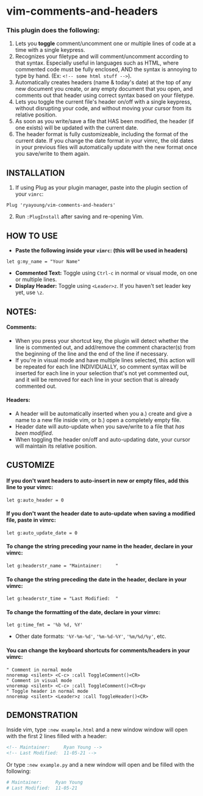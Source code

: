 # vim-comments-and-headers

### This plugin does the following:
1. Lets you **toggle** comment/uncomment one or multiple lines of code at a time with a single keypress.
2. Recognizes your filetype and will comment/uncomment according to that syntax. Especially useful in languages such as HTML, where commented code must be fully enclosed, AND the syntax is annoying to type by hand. (Ex: ```<!-- some html stuff -->```).
3. Automatically creates headers (name & today's date) at the top of any new document you create, or any empty document that you open, and comments out that header using correct syntax based on your filetype.
4. Lets you toggle the current file's header on/off with a single keypress, without disrupting your code, and without moving your cursor from its relative position.
5. As soon as you write/save a file that HAS been modified, the header (if one exists) will be updated with the current date.
6. The header format is fully customizeable, including the format of the current date. If you change the date format in your vimrc, the old dates in your previous files will automatically update with the new format once you save/write to them again.

## INSTALLATION
1. If using Plug as your plugin manager, paste into the plugin section of your ```vimrc```:
```vim
Plug 'ryayoung/vim-comments-and-headers'
```
2. Run ```:PlugInstall``` after saving and re-opening Vim.
## HOW TO USE
- **Paste the following inside your ```vimrc```: (this will be used in headers)**
```vim
let g:my_name = "Your Name"
```
- **Commented Text:** Toggle using ```Ctrl-c``` in normal or visual mode, on one or multiple lines.
- **Display Header:** Toggle using ```<Leader>z```. If you haven't set leader key yet, use ```\z```.
## NOTES:
#### Comments: 
- When you press your shortcut key, the plugin will detect whether the line is commented out, and add/remove the comment character(s) from the beginning of the line and the end of the line if necessary.
- If you're in visual mode and have multiple lines selected, this action will be repeated for each line INDIVIDUALLY, so comment syntax will be inserted for each line in your selection that's not yet commented out, and it will be removed for each line in your section that is already commented out.
#### Headers: 
- A header will be automatically inserted when you a.) create and give a name to a new file inside vim, or b.) open a completely empty file.
- Header date will auto-update when you save/write to a file that *has been modified*.
- When toggling the header on/off and auto-updating date, your cursor will maintain its relative position.
## CUSTOMIZE
#### If you don't want headers to auto-insert in new or empty files, add this line to your vimrc: 
```vim
let g:auto_header = 0
```
#### If you don't want the header date to auto-update when saving a modified file, paste in vimrc:
```vim
let g:auto_update_date = 0
```
#### To change the string preceding your name in the header, declare in your vimrc: 
```vim
let g:headerstr_name = "Maintainer:     "
```
#### To change the string preceding the date in the header, declare in your vimrc:
```vim
let g:headerstr_time = "Last Modified:  "
```
#### To change the formatting of the date, declare in your vimrc:
```vim
let g:time_fmt = '%b %d, %Y'
```
- Other date formats: ```'%Y-%m-%d'```, ```'%m-%d-%Y'```, ```'%m/%d/%y'```, etc.
#### You can change the keyboard shortcuts for comments/headers in your vimrc:
```vim
" Comment in normal mode
nnoremap <silent> <C-c> :call ToggleComment()<CR>
" Comment in visual mode
vnoremap <silent> <C-c> :call ToggleComment()<CR>gv
" Toggle header in normal mode
nnoremap <silent> <Leader>z :call ToggleHeader()<CR>
```

## DEMONSTRATION
Inside vim, type ```:new example.html``` and a new window window will open with the first 2 lines filled with a header:
```html
<!-- Maintainer:     Ryan Young -->
<!-- Last Modified:  11-05-21 -->
```
Or type ```:new example.py``` and a new window will open and be filled with the following:
```python
# Maintainer:     Ryan Young
# Last Modified:  11-05-21
```



